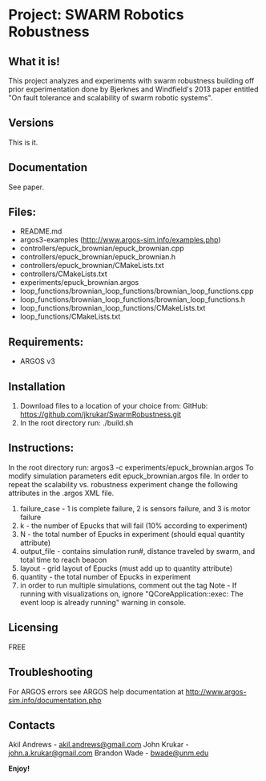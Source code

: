 # Project: SWARM Robotics Robustness


## What it is!
This project analyzes and experiments with swarm robustness building off prior
experimentation done by Bjerknes and Windfield's 2013 paper entitled "On fault
tolerance and scalability of swarm robotic systems".


## Versions
This is it.


## Documentation
See paper.


## Files:
* README.md
* argos3-examples (http://www.argos-sim.info/examples.php)
* controllers/epuck_brownian/epuck_brownian.cpp
* controllers/epuck_brownian/epuck_brownian.h
* controllers/epuck_brownian/CMakeLists.txt
* controllers/CMakeLists.txt
* experiments/epuck_brownian.argos
* loop_functions/brownian_loop_functions/brownian_loop_functions.cpp
* loop_functions/brownian_loop_functions/brownian_loop_functions.h
* loop_functions/brownian_loop_functions/CMakeLists.txt
* loop_functions/CMakeLists.txt


## Requirements:
* ARGOS v3


## Installation
1. Download files to a location of your choice from:
GitHub: https://github.com/jkrukar/SwarmRobustness.git
2. In the root directory run: ./build.sh


## Instructions:
In the root directory run: argos3 -c experiments/epuck_brownian.argos
To modify simulation parameters edit epuck_brownian.argos file.  In order
to repeat the scalability vs. robustness experiment change the following
attributes in the .argos XML file.
1. failure_case - 1 is complete failure, 2 is sensors failure, and 3 is motor failure
2. k - the number of Epucks that will fail (10% according to experiment)
3. N - the total number of Epucks in experiment (should equal quantity attribute)
4. output_file - contains simulation run#, distance traveled by swarm, and total time to reach beacon
5. layout - grid layout of Epucks (must add up to quantity attribute)
6. quantity - the total number of Epucks in experiment
7. in order to run multiple simulations, comment out the <visualization> tag
Note - If running with visualizations on, ignore "QCoreApplication::exec: The event loop is already running"
warning in console.


## Licensing
FREE


## Troubleshooting
For ARGOS errors see ARGOS help documentation at http://www.argos-sim.info/documentation.php


## Contacts
Akil Andrews - akil.andrews@gmail.com
John Krukar - john.a.krukar@gmail.com
Brandon Wade - bwade@unm.edu


**Enjoy!**
